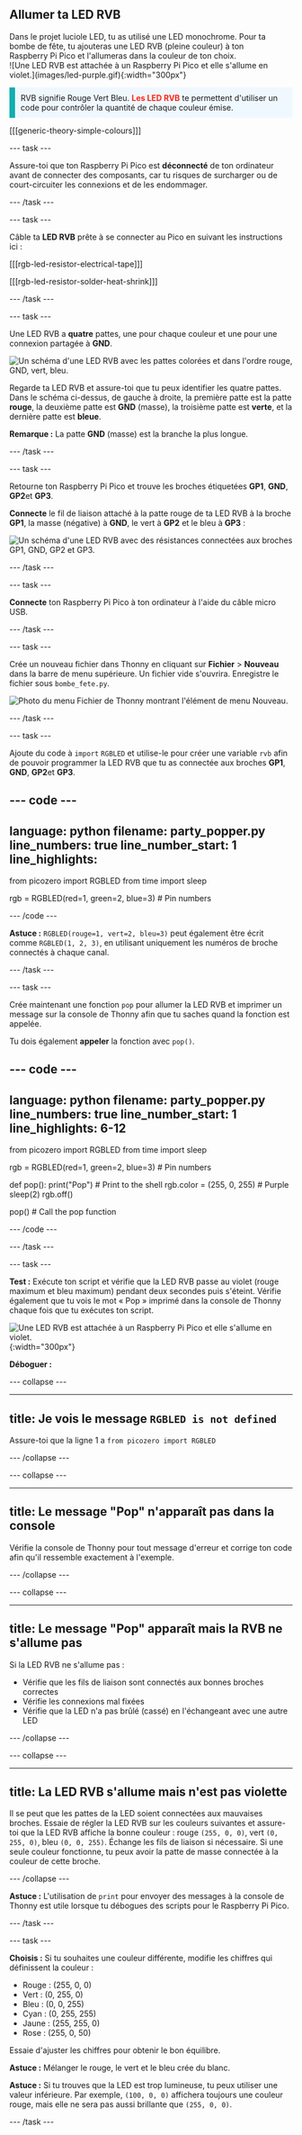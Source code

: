 ## Allumer ta LED RVB

<div style="display: flex; flex-wrap: wrap">
<div style="flex-basis: 200px; flex-grow: 1; margin-right: 15px;">
Dans le projet luciole LED, tu as utilisé une LED monochrome. Pour ta bombe de fête, tu ajouteras une LED RVB (pleine couleur) à ton Raspberry Pi Pico et l'allumeras dans la couleur de ton choix.
</div>
<div>
![Une LED RVB est attachée à un Raspberry Pi Pico et elle s'allume en violet.](images/led-purple.gif){:width="300px"}
</div>
</div>

<p style='border-left: solid; border-width:10px; border-color: #0faeb0; background-color: aliceblue; padding: 10px;'>
RVB signifie Rouge Vert Bleu. <span style="color: #ff2416"><b>Les LED RVB</b></span> te permettent d'utiliser un code pour contrôler la quantité de chaque couleur émise.
</p>

[[[generic-theory-simple-colours]]]

--- task ---

Assure-toi que ton Raspberry Pi Pico est **déconnecté** de ton ordinateur avant de connecter des composants, car tu risques de surcharger ou de court-circuiter les connexions et de les endommager.

--- /task ---

--- task ---

Câble ta **LED RVB** prête à se connecter au Pico en suivant les instructions ici :

[[[rgb-led-resistor-electrical-tape]]]

[[[rgb-led-resistor-solder-heat-shrink]]]

--- /task ---

--- task ---

Une LED RVB a **quatre** pattes, une pour chaque couleur et une pour une connexion partagée à **GND**.

![Un schéma d'une LED RVB avec les pattes colorées et dans l'ordre rouge, GND, vert, bleu.](images/rgb-led-legs.png)

Regarde ta LED RVB et assure-toi que tu peux identifier les quatre pattes. Dans le schéma ci-dessus, de gauche à droite, la première patte est la patte **rouge**, la deuxième patte est **GND** (masse), la troisième patte est **verte**, et la dernière patte est **bleue**.

**Remarque :** La patte **GND** (masse) est la branche la plus longue.

--- /task ---

--- task ---

Retourne ton Raspberry Pi Pico et trouve les broches étiquetées **GP1**, **GND**, **GP2**et **GP3**.

**Connecte** le fil de liaison attaché à la patte rouge de ta LED RVB à la broche **GP1**, la masse (négative) à **GND**, le vert à **GP2** et le bleu à **GP3** :

![Un schéma d'une LED RVB avec des résistances connectées aux broches GP1, GND, GP2 et GP3.](images/rgb-led-diagram.png)

--- /task ---

--- task ---

**Connecte** ton Raspberry Pi Pico à ton ordinateur à l'aide du câble micro USB.

--- /task ---

--- task ---

Crée un nouveau fichier dans Thonny en cliquant sur **Fichier** > **Nouveau** dans la barre de menu supérieure. Un fichier vide s'ouvrira. Enregistre le fichier sous `bombe_fete.py`.

![Photo du menu Fichier de Thonny montrant l'élément de menu Nouveau.](images/new_thonny.png)

--- /task ---

--- task ---

Ajoute du code à `import` `RGBLED` et utilise-le pour créer une variable `rvb` afin de pouvoir programmer la LED RVB que tu as connectée aux broches **GP1**, **GND**, **GP2**et **GP3**.

--- code ---
---
language: python filename: party_popper.py line_numbers: true line_number_start: 1
line_highlights:
---
from picozero import RGBLED from time import sleep

rgb = RGBLED(red=1, green=2, blue=3) # Pin numbers

--- /code ---

**Astuce :** `RGBLED(rouge=1, vert=2, bleu=3)` peut également être écrit comme `RGBLED(1, 2, 3)`, en utilisant uniquement les numéros de broche connectés à chaque canal.

--- /task ---

--- task ---

Crée maintenant une fonction `pop` pour allumer la LED RVB et imprimer un message sur la console de Thonny afin que tu saches quand la fonction est appelée.

Tu dois également **appeler** la fonction avec `pop()`.

--- code ---
---
language: python filename: party_popper.py line_numbers: true line_number_start: 1
line_highlights: 6-12
---
from picozero import RGBLED from time import sleep

rgb = RGBLED(red=1, green=2, blue=3) # Pin numbers

def pop(): print("Pop") # Print to the shell rgb.color = (255, 0, 255) # Purple sleep(2) rgb.off()

pop() # Call the pop function

--- /code ---

--- /task ---

--- task ---

**Test :** Exécute ton script et vérifie que la LED RVB passe au violet (rouge maximum et bleu maximum) pendant deux secondes puis s'éteint. Vérifie également que tu vois le mot « Pop » imprimé dans la console de Thonny chaque fois que tu exécutes ton script.

![Une LED RVB est attachée à un Raspberry Pi Pico et elle s'allume en violet.](images/led-purple.gif){:width="300px"}

**Déboguer :**

--- collapse ---

---
title: Je vois le message `RGBLED is not defined`
---

Assure-toi que la ligne 1 a `from picozero import RGBLED`

--- /collapse ---

--- collapse ---

---
title: Le message "Pop" n'apparaît pas dans la console
---

Vérifie la console de Thonny pour tout message d'erreur et corrige ton code afin qu'il ressemble exactement à l'exemple.

--- /collapse ---

--- collapse ---

---
title: Le message "Pop" apparaît mais la RVB ne s'allume pas
---

Si la LED RVB ne s'allume pas :
+ Vérifie que les fils de liaison sont connectés aux bonnes broches correctes
+ Vérifie les connexions mal fixées
+ Vérifie que la LED n'a pas brûlé (cassé) en l'échangeant avec une autre LED

--- /collapse ---

--- collapse ---

---
title: La LED RVB s'allume mais n'est pas violette
---

Il se peut que les pattes de la LED soient connectées aux mauvaises broches. Essaie de régler la LED RVB sur les couleurs suivantes et assure-toi que la LED RVB affiche la bonne couleur : rouge `(255, 0, 0)`, vert `(0, 255, 0)`, bleu `(0, 0, 255)`. Échange les fils de liaison si nécessaire. Si une seule couleur fonctionne, tu peux avoir la patte de masse connectée à la couleur de cette broche.

--- /collapse ---

**Astuce :** L'utilisation de `print` pour envoyer des messages à la console de Thonny est utile lorsque tu débogues des scripts pour le Raspberry Pi Pico.

--- /task ---

--- task ---

**Choisis :** Si tu souhaites une couleur différente, modifie les chiffres qui définissent la couleur :

+ Rouge : (255, 0, 0)
+ Vert : (0, 255, 0)
+ Bleu : (0, 0, 255)
+ Cyan : (0, 255, 255)
+ Jaune : (255, 255, 0)
+ Rose : (255, 0, 50)

Essaie d'ajuster les chiffres pour obtenir le bon équilibre.

**Astuce :** Mélanger le rouge, le vert et le bleu crée du blanc.

**Astuce :** Si tu trouves que la LED est trop lumineuse, tu peux utiliser une valeur inférieure. Par exemple, `(100, 0, 0)` affichera toujours une couleur rouge, mais elle ne sera pas aussi brillante que `(255, 0, 0)`.

--- /task ---
